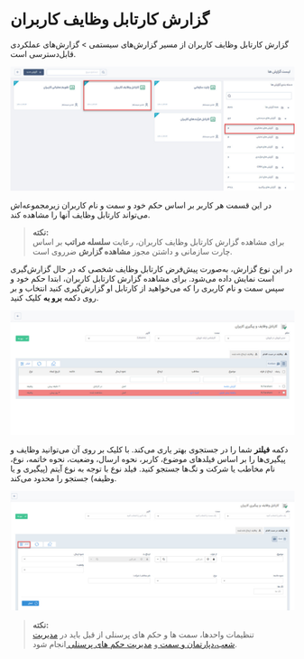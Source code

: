 # گزارش کارتابل وظایف کاربران
 گزارش کارتابل وظایف کاربران از مسیر گزارش‌های سیستمی > گزارش‌های عملکردی قابل‌دسترسی است. 

![گزارش کارتابل وظایف کاربران](./Images/user-tasks-cartable.jpg)

در این قسمت هر کاربر بر اساس حکم خود و سمت و نام کاربران زیرمجموعه‌اش می‌تواند کارتابل وظایف آنها را مشاهده کند.

> **نکته:** <br>  برای مشاهده گزارش  کارتابل وظایف کاربران، رعایت **سلسله مراتب** بر اساس چارت سازمانی و داشتن مجوز **مشاهده گزارش** ضرروی است.

 در این نوع گزارش، به‌صورت پیش‌فرض کارتابل وظایف شخصی که در حال گزارش‌گیری است نمایش داده می‌شود.
 برای مشاهده گزارش کارتابل کاربران، ابتدا حکم خود و سپس سمت و نام کاربری را که می‌خواهید از کارتابل او گزارش‌گیری کنید انتخاب  و بر روی دکمه **برو به** کلیک کنید.

 ![مشاهده گزارش کارتابل وظایف کاربران](./Images/user-tasks-and-follow-cartable.jpg)
 
 دکمه **فیلتر** شما را در جستجوی بهتر یاری می‌کند. با کلیک بر روی آن می‌توانید وظایف و پیگیری‌ها را بر اساس فیلدهای موضوع، کاربر، نحوه ارسال، وضعیت، نحوه خاتمه، نوع، نام مخاطب یا شرکت و تگ‌ها جستجو کنید. فیلد نوع با توجه به نوع آیتم (پیگیری و یا وظیفه) جستجو را محدود می‌کند.

![فیلتر وظایف و پیگیری‌ها](./Images/user-tasks-and-follow-cartable-filter.jpg)

> **نکته:** <br> تنظیمات واحدها، سمت ها و حکم های پرسنلی از قبل باید در  [مدیریت شعب،دپارتمان و سمت  ](https://github.com/1stco/PayamGostarDocs/blob/master/Help/Basic-Information/branches-department/2.6.0/branches-department.md)و  [مدیریت حکم های پرسنلی ](https://github.com/1stco/PayamGostarDocs/blob/master/Help/Settings/Personnel-command-management/2.6.0/Personnel-command-management.md)انجام شود.

